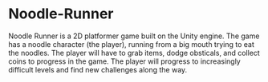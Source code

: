 # Noodle-Runner
Noodle Runner is a 2D platformer game built on the Unity engine. The game has a noodle character (the player), running from a big mouth trying to eat the noodles.
The player will have to grab items, dodge obsticals, and collect coins to progress in the game. 
The player will progress to increasingly difficult levels and find new challenges along the way.
